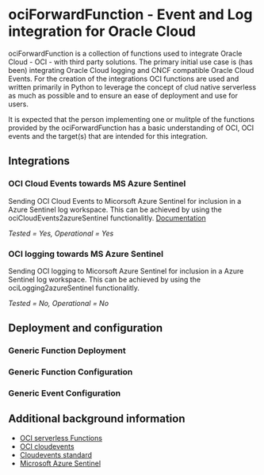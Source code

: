 # ociForwardFunction - Event and Log integration for Oracle Cloud

ociForwardFunction is a collection of functions used to integrate Oracle Cloud - OCI - with third party solutions. The primary initial use case is (has been) integrating Oracle Cloud logging and CNCF compatible Oracle Cloud Events. For the creation of the integrations OCI functions are used and written primarily in Python to leverage the concept of clud native serverless as much as possible and to ensure an ease of deployment and use for users. 

It is expected that the person implementing one or mulitple of the functions provided by the ociForwardFunction has a basic understanding of OCI, OCI events and the target(s) that are intended for this integration.  

## Integrations

### OCI Cloud Events towards MS Azure Sentinel
Sending OCI Cloud Events to Micorsoft Azure Sentinel for inclusion in a Azure Sentinel log workspace. This can be achieved by using the ociCloudEvents2azureSentinel functionalitly. [Documentation](ociCloudEvents2azureSentinel/README.md)

*Tested = Yes, Operational = Yes*

### OCI logging towards MS Azure Sentinel
Sending OCI logging to Micorsoft Azure Sentinel for inclusion in a Azure Sentinel log workspace. This can be achieved by using the ociLogging2azureSentinel functionalitly.

*Tested = No, Operational = No*

## Deployment and configuration

### Generic Function Deployment

### Generic Function Configuration

### Generic Event Configuration 

## Additional background information
* [OCI serverless Functions](https://docs.cloud.oracle.com/en-us/iaas/Content/Functions/Concepts/functionsoverview.htm)
* [OCI cloudevents](https://docs.cloud.oracle.com/en-us/iaas/Content/Events/Concepts/eventsoverview.htm)
* [Cloudevents standard](https://cloudevents.io/)
* [Microsoft Azure Sentinel](https://docs.microsoft.com/en-us/azure/sentinel/overview)
